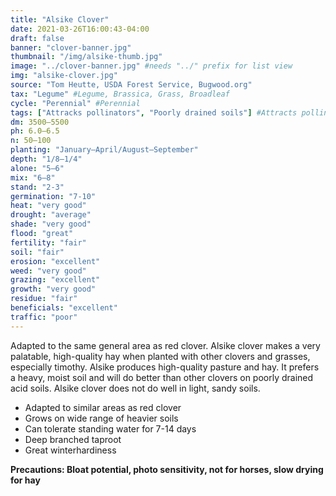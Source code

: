 ```yaml
---
title: "Alsike Clover"
date: 2021-03-26T16:00:43-04:00
draft: false
banner: "clover-banner.jpg"
thumbnail: "/img/alsike-thumb.jpg"
image: "../clover-banner.jpg" #needs "../" prefix for list view
img: "alsike-clover.jpg"
source: "Tom Heutte, USDA Forest Service, Bugwood.org"
tax: "Legume" #Legume, Brassica, Grass, Broadleaf
cycle: "Perennial" #Perennial
tags: ["Attracks pollinators", "Poorly drained soils"] #Attracts pollinators, bears traffic, etc
dm: 3500–5500
ph: 6.0–6.5
n: 50–100
planting: "January–April/August–September"
depth: "1/8–1/4"
alone: "5–6"
mix: "6–8"
stand: "2-3"
germination: "7-10"
heat: "very good"
drought: "average"
shade: "very good"
flood: "great"
fertility: "fair"
soil: "fair"
erosion: "excellent"
weed: "very good"
grazing: "excellent"
growth: "very good"
residue: "fair"
beneficials: "excellent"
traffic: "poor"
---
```


Adapted to the same general area as red clover. Alsike clover makes a very palatable, high-quality hay when planted with other clovers and grasses, especially timothy. Alsike produces high-quality pasture and hay. It prefers a heavy, moist soil and will do better than other clovers on poorly drained acid soils. Alsike clover does not do well in light, sandy soils.

 - Adapted to similar areas as red clover
 - Grows on wide range of heavier soils
 - Can tolerate standing water for 7-14 days
 - Deep branched taproot
 - Great winterhardiness

**Precautions: Bloat potential, photo sensitivity,
not for horses, slow drying for hay**